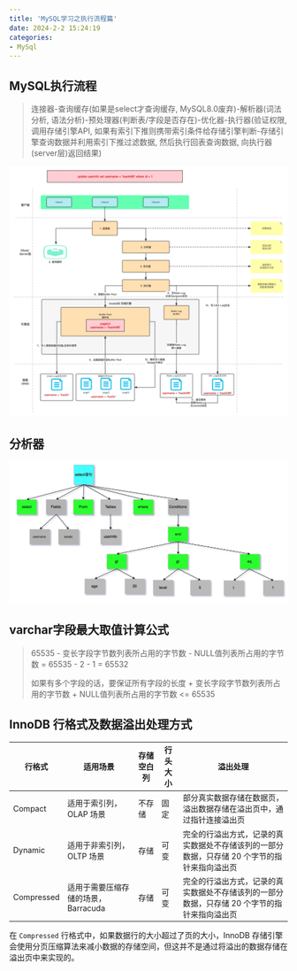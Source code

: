 ```yaml
---
title: 'MySQL学习之执行流程篇'
date: 2024-2-2 15:24:19
categories: 
- MySql
---
```




## MySQL执行流程

> 连接器-查询缓存(如果是select才查询缓存, MySQL8.0废弃)-解析器(词法分析, 语法分析)-预处理器(判断表/字段是否存在)-优化器-执行器(验证权限, 调用存储引擎API, 如果有索引下推则携带索引条件给存储引擎判断-存储引擎查询数据并利用索引下推过滤数据, 然后执行回表查询数据, 向执行器(server层)返回结果)



<!--more-->



![MySQL执行流程图](mysql-study-01/format,webp.webp)



## 分析器

![分析器, 来自小林coding](mysql-study-01/db-mysql-sql-parser-2.png)



## varchar字段最大取值计算公式

> 65535 - 变长字段字节数列表所占用的字节数 - NULL值列表所占用的字节数 = 65535 - 2 - 1 = 65532
>
> 如果有多个字段的话，要保证所有字段的长度 + 变长字段字节数列表所占用的字节数 + NULL值列表所占用的字节数 <= 65535



## InnoDB 行格式及数据溢出处理方式

| 行格式     | 适用场景                            | 存储空白列 | 行头大小 | 溢出处理                                                     |
| ---------- | ----------------------------------- | ---------- | -------- | ------------------------------------------------------------ |
| Compact    | 适用于索引列，OLAP 场景             | 不存储     | 固定     | 部分真实数据存储在数据页，溢出数据存储在溢出页中，通过指针连接溢出页 |
| Dynamic    | 适用于非索引列，OLTP 场景           | 存储       | 可变     | 完全的行溢出方式，记录的真实数据处不存储该列的一部分数据，只存储 20 个字节的指针来指向溢出页 |
| Compressed | 适用于需要压缩存储的场景，Barracuda | 存储       | 可变     | 完全的行溢出方式，记录的真实数据处不存储该列的一部分数据，只存储 20 个字节的指针来指向溢出页 |

在 `Compressed` 行格式中，如果数据行的大小超过了页的大小，InnoDB 存储引擎会使用分页压缩算法来减小数据的存储空间，但这并不是通过将溢出的数据存储在溢出页中来实现的。





